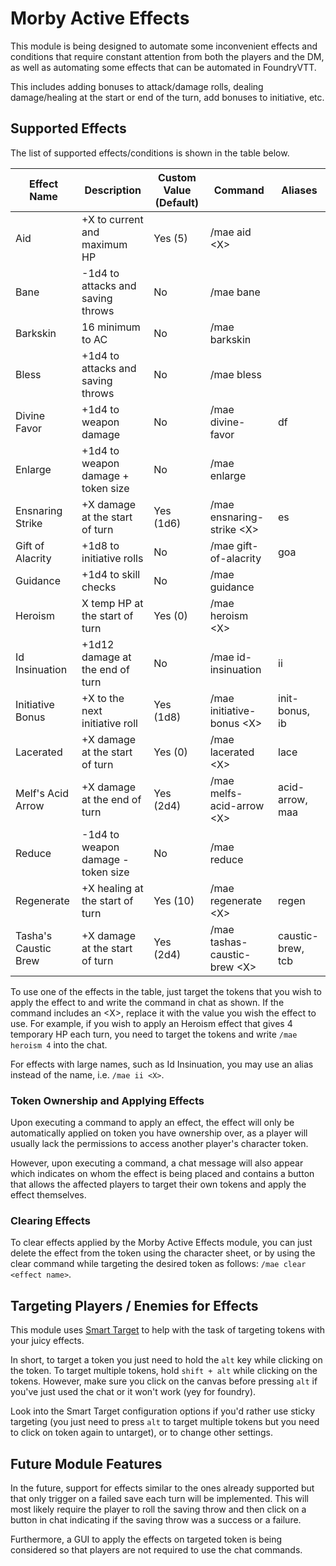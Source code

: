 # Morby Active Effects

This module is being designed to automate some inconvenient effects and conditions that require constant attention from both the players and the DM, as well as automating some effects that can be automated in FoundryVTT.

This includes adding bonuses to attack/damage rolls, dealing damage/healing at the start or end of the turn, add bonuses to initiative, etc.

## Supported Effects

The list of supported effects/conditions is shown in the table below.

| Effect Name          | Description                        | Custom Value (Default) | Command                        | Aliases           |
| -------------------- | ---------------------------------- | ---------------------- | ------------------------------ | ----------------- |
| Aid                  | +X to current and maximum HP       | Yes (5)                | /mae aid \<X\>                 |                   |
| Bane                 | -1d4 to attacks and saving throws  | No                     | /mae bane                      |                   |
| Barkskin             | 16 minimum to AC                   | No                     | /mae barkskin                  |                   |
| Bless                | +1d4 to attacks and saving throws  | No                     | /mae bless                     |                   |
| Divine Favor         | +1d4 to weapon damage              | No                     | /mae divine-favor              | df                |
| Enlarge              | +1d4 to weapon damage + token size | No                     | /mae enlarge                   |                   |
| Ensnaring Strike     | +X damage at the start of turn     | Yes (1d6)              | /mae ensnaring-strike \<X\>    | es                |
| Gift of Alacrity     | +1d8 to initiative rolls           | No                     | /mae gift-of-alacrity          | goa               |
| Guidance             | +1d4 to skill checks               | No                     | /mae guidance                  |                   |
| Heroism              | X temp HP at the start of turn     | Yes (0)                | /mae heroism \<X\>             |                   |
| Id Insinuation       | +1d12 damage at the end of turn    | No                     | /mae id-insinuation            | ii                |
| Initiative Bonus     | +X to the next initiative roll     | Yes (1d8)              | /mae initiative-bonus \<X\>    | init-bonus, ib    |
| Lacerated            | +X damage at the start of turn     | Yes (0)                | /mae lacerated  \<X\>          | lace              |
| Melf's Acid Arrow    | +X damage at the end of turn       | Yes (2d4)              | /mae melfs-acid-arrow  \<X\>   | acid-arrow, maa   |
| Reduce               | -1d4 to weapon damage - token size | No                     | /mae reduce                    |                   |
| Regenerate           | +X healing at the start of turn    | Yes (10)               | /mae regenerate  \<X\>         | regen             |
| Tasha's Caustic Brew | +X damage at the start of turn     | Yes (2d4)              | /mae tashas-caustic-brew \<X\> | caustic-brew, tcb |

To use one of the effects in the table, just target the tokens that you wish to apply the effect to and write the command in chat as shown. If the command includes an  \<X\>, replace it with the value you wish the effect to use. For example, if you wish to apply an Heroism effect that gives 4 temporary HP each turn, you need to target the tokens and write `/mae heroism 4` into the chat.

For effects with large names, such as Id Insinuation, you may use an alias instead of the name, i.e. `/mae ii <X>`.

### Token Ownership and Applying Effects

Upon executing a command to apply an effect, the effect will only be automatically applied on token you have ownership over, as a player will usually lack the permissions to access another player's character token.

However, upon executing a command, a chat message will also appear which indicates on whom the effect is being placed and contains a button that allows the affected players to target their own tokens and apply the effect themselves.

### Clearing Effects

To clear effects applied by the Morby Active Effects module, you can just delete the effect from the token using the character sheet, or by using the clear command while targeting the desired token as follows: `/mae clear <effect name>`.

## Targeting Players / Enemies for Effects

This module uses [Smart Target](https://foundryvtt.com/packages/smarttarget) to help with the task of targeting tokens with your juicy effects.

In short, to target a token you just need to hold the `alt` key while clicking on the token. To target multiple tokens, hold `shift + alt` while clicking on the tokens. However, make sure you click on the canvas before pressing `alt` if you've just used the chat or it won't work (yey for foundry).

Look into the Smart Target configuration options if you'd rather use sticky targeting (you just need to press `alt` to target multiple tokens but you need to click on token again to untarget), or to change other settings.

## Future Module Features

In the future, support for effects similar to the ones already supported but that only trigger on a failed save each turn will be implemented. This will most likely require the player to roll the saving throw and then click on a button in chat indicating if the saving throw was a success or a failure.

Furthermore, a GUI to apply the effects on targeted token is being considered so that players are not required to use the chat commands.
